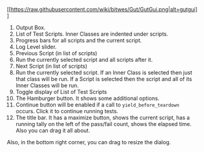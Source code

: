 

[[https://raw.githubusercontent.com/wiki/bitwes/Gut/GutGui.png|alt=gutgui]]

1.  Output Box.
1.  List of Test Scripts.  Inner Classes are indented under scripts.
1.  Progress bars for all scripts and the current script.
1.  Log Level slider.  
1.  Previous Script (in list of scripts)
1.  Run the currently selected script and all scripts after it.
1.  Next Script (in list of scripts)
1.  Run the currently selected script.  If an Inner Class is selected then just that class will be run.  If a Script is selected then the script and all of its Inner Classes will be run.
1.  Toggle display of List of Test Scripts
1.  The Hamburger button.  It shows some additional options.
1.  Continue button will be enabled if a call to `yield_before_teardown` occurs.  Click it to continue running tests.
1.  The title bar.  It has a maximize button, shows the current script, has a running tally on the left of the pass/fail count, shows the elapsed time.  Also you can drag it all about.

Also, in the bottom right corner, you can drag to resize the dialog.
